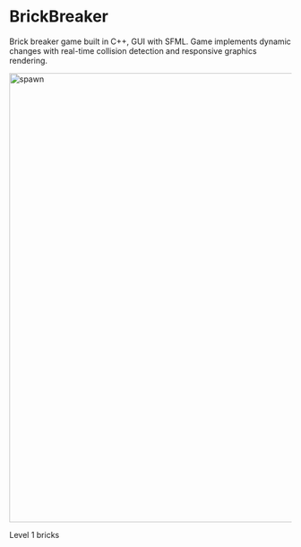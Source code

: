 # BrickBreaker
Brick breaker game built in C++, GUI with SFML. Game implements dynamic changes with real-time collision detection and responsive graphics rendering.


<img width="800" alt="spawn" src="https://github.com/SarahBateman22/BrickBreaker/assets/142822160/8122b2a0-b079-49e7-ad55-584e79fc2987">

Level 1 bricks

